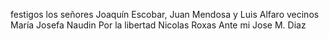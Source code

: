 festigos los señores Joaquín Escobar, Juan Mendosa y Luis
Alfaro vecinos
María Josefa Naudin
Por la libertad Nicolas Roxas
Ante mi Jose M. Diaz